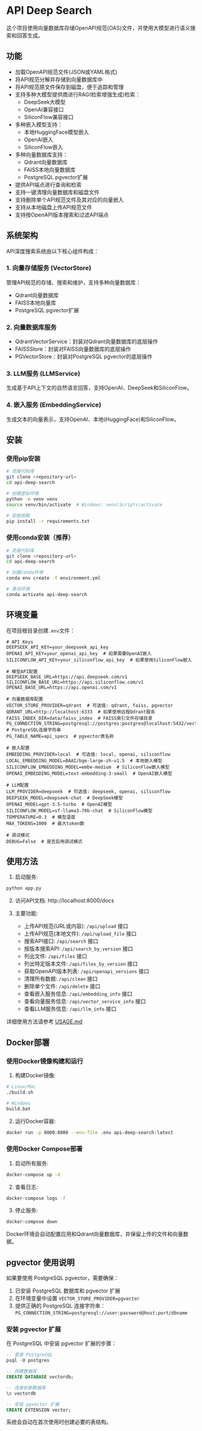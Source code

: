 # API Deep Search

这个项目使用向量数据库存储OpenAPI规范(OAS)文件，并使用大模型进行语义搜索和回答生成。

## 功能

- 加载OpenAPI规范文件(JSON或YAML格式)
- 将API规范分解并存储到向量数据库中
- 将API规范原文件保存到磁盘，便于追踪和管理
- 支持多种大模型提供商进行RAG(检索增强生成)检索：
  - DeepSeek大模型
  - OpenAI兼容接口
  - SiliconFlow兼容接口
- 多种嵌入模型支持：
  - 本地HuggingFace模型嵌入
  - OpenAI嵌入
  - SiliconFlow嵌入
- 多种向量数据库支持：
  - Qdrant向量数据库
  - FAISS本地向量数据库
  - PostgreSQL pgvector扩展
- 提供API端点进行查询和检索
- 支持一键清理向量数据库和磁盘文件
- 支持删除单个API规范文件及其对应的向量嵌入
- 支持从本地磁盘上传API规范文件
- 支持按OpenAPI版本搜索和过滤API端点

## 系统架构

API深度搜索系统由以下核心组件构成：

### 1. 向量存储服务 (VectorStore)

管理API规范的存储、搜索和维护，支持多种向量数据库：
- Qdrant向量数据库
- FAISS本地向量库
- PostgreSQL pgvector扩展

### 2. 向量数据库服务

- QdrantVectorService：封装对Qdrant向量数据库的底层操作
- FAISSStore：封装对FAISS向量数据库的底层操作
- PGVectorStore：封装对PostgreSQL pgvector的底层操作

### 3. LLM服务 (LLMService)

生成基于API上下文的自然语言回答，支持OpenAI、DeepSeek和SiliconFlow。

### 4. 嵌入服务 (EmbeddingService)

生成文本的向量表示，支持OpenAI、本地(HuggingFace)和SiliconFlow。

## 安装

### 使用pip安装

```bash
# 克隆代码库
git clone <repository-url>
cd api-deep-search

# 创建虚拟环境
python -m venv venv
source venv/bin/activate  # Windows: venv\Scripts\activate

# 安装依赖
pip install -r requirements.txt
```

### 使用conda安装（推荐）

```bash
# 克隆代码库
git clone <repository-url>
cd api-deep-search

# 创建conda环境
conda env create -f environment.yml

# 激活环境
conda activate api-deep-search
```

## 环境变量

在项目根目录创建`.env`文件：

```
# API Keys
DEEPSEEK_API_KEY=your_deepseek_api_key
OPENAI_API_KEY=your_openai_api_key  # 如果需要OpenAI嵌入
SILICONFLOW_API_KEY=your_siliconflow_api_key  # 如果使用SiliconFlow嵌入

# 模型API配置
DEEPSEEK_BASE_URL=https://api.deepseek.com/v1
SILICONFLOW_BASE_URL=https://api.siliconflow.com/v1
OPENAI_BASE_URL=https://api.openai.com/v1

# 向量数据库配置
VECTOR_STORE_PROVIDER=qdrant  # 可选值: qdrant, faiss, pgvector
QDRANT_URL=http://localhost:6333  # 如果使用远程Qdrant服务
FAISS_INDEX_DIR=data/faiss_index  # FAISS索引文件存储目录
PG_CONNECTION_STRING=postgresql://postgres:postgres@localhost:5432/vectordb  # PostgreSQL连接字符串
PG_TABLE_NAME=api_specs  # pgvector表名称

# 嵌入配置
EMBEDDING_PROVIDER=local  # 可选值: local, openai, siliconflow
LOCAL_EMBEDDING_MODEL=BAAI/bge-large-zh-v1.5  # 本地嵌入模型
SILICONFLOW_EMBEDDING_MODEL=embe-medium  # SiliconFlow嵌入模型
OPENAI_EMBEDDING_MODEL=text-embedding-3-small  # OpenAI嵌入模型

# LLM配置
LLM_PROVIDER=deepseek  # 可选值: deepseek, openai, siliconflow
DEEPSEEK_MODEL=deepseek-chat  # DeepSeek模型
OPENAI_MODEL=gpt-3.5-turbo  # OpenAI模型
SILICONFLOW_MODEL=sf-llama3-70b-chat  # SiliconFlow模型
TEMPERATURE=0.3  # 模型温度
MAX_TOKENS=1000  # 最大token数

# 调试模式
DEBUG=False  # 是否启用调试模式
```

## 使用方法

1. 启动服务:

```bash
python app.py
```

2. 访问API文档: http://localhost:8000/docs 

3. 主要功能:
   - 上传API规范(URL或内容): `/api/upload` 接口
   - 上传API规范(本地文件): `/api/upload_file` 接口
   - 搜索API接口: `/api/search` 接口
   - 按版本搜索API: `/api/search_by_version` 接口 
   - 列出文件: `/api/files` 接口
   - 列出特定版本文件: `/api/files_by_version` 接口
   - 获取OpenAPI版本列表: `/api/openapi_versions` 接口
   - 清理所有数据: `/api/clean` 接口
   - 删除单个文件: `/api/delete` 接口
   - 查看嵌入服务信息: `/api/embedding_info` 接口
   - 查看向量服务信息: `/api/vector_service_info` 接口
   - 查看LLM服务信息: `/api/llm_info` 接口

详细使用方法请参考 [USAGE.md](USAGE.md) 

## Docker部署

### 使用Docker镜像构建和运行

1. 构建Docker镜像:

```bash
# Linux/Mac
./build.sh

# Windows
build.bat
```

2. 运行Docker容器:

```bash
docker run -p 8000:8000 --env-file .env api-deep-search:latest
```

### 使用Docker Compose部署

1. 启动所有服务:

```bash
docker-compose up -d
```

2. 查看日志:

```bash
docker-compose logs -f
```

3. 停止服务:

```bash
docker-compose down
```

Docker环境会自动配置应用和Qdrant向量数据库，并保留上传的文件和向量数据。

## pgvector 使用说明

如果要使用 PostgreSQL pgvector，需要确保：

1. 已安装 PostgreSQL 数据库和 pgvector 扩展
2. 在环境变量中设置 `VECTOR_STORE_PROVIDER=pgvector`
3. 提供正确的 PostgreSQL 连接字符串：`PG_CONNECTION_STRING=postgresql://user:password@host:port/dbname`

### 安装 pgvector 扩展

在 PostgreSQL 中安装 pgvector 扩展的步骤：

```sql
-- 登录 PostgreSQL
psql -U postgres

-- 创建数据库
CREATE DATABASE vectordb;

-- 连接到新数据库
\c vectordb

-- 安装 pgvector 扩展
CREATE EXTENSION vector;
```

系统会自动在首次使用时创建必要的表结构。 